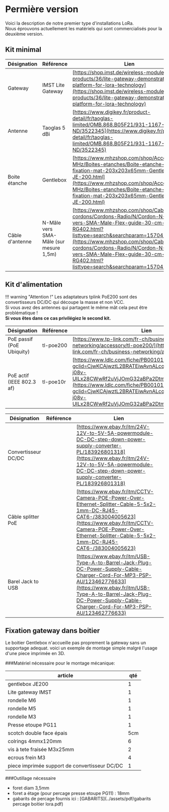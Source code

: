 # Permière version

Voici la description de notre premier type d'installations LoRa.  
Nous éprouvons actuellement les matériels qui sont commercialisés pour la deuxième version.

## Kit minimal

Désignation | Référence | Lien |
----------- | --------- | ---- |
Gateway     | IMST Lite Gateway | [https://shop.imst.de/wireless-modules/lora-products/36/lite-gateway-demonstration-platform-for-lora-technology](https://shop.imst.de/wireless-modules/lora-products/36/lite-gateway-demonstration-platform-for-lora-technology) |
Antenne     | Taoglas 5 dBi | [https://www.digikey.fr/product-detail/fr/taoglas-limited/OMB.868.B05F21/931-1167-ND/3522345](https://www.digikey.fr/product-detail/fr/taoglas-limited/OMB.868.B05F21/931-1167-ND/3522345) |
Boite étanche | Gentlebox | [https://www.mhzshop.com/shop/Accessoires-MHz/Boites-etanches/Boite-etanche-avec-fixation-mat-203x203x65mm-GentleBOX-JE-200.html](https://www.mhzshop.com/shop/Accessoires-MHz/Boites-etanches/Boite-etanche-avec-fixation-mat-203x203x65mm-GentleBOX-JE-200.html) |
Câble d'antenne | N-Mâle vers SMA-Mâle (sur mesure 1,5m) | [https://www.mhzshop.com/shop/Cables-et-cordons/Cordons-Radio/N/Cordon-N-Male-vers-SMA-Male-Flex-guide-30-cm-RG402.html?listtype=search&searchparam=15704%20](https://www.mhzshop.com/shop/Cables-et-cordons/Cordons-Radio/N/Cordon-N-Male-vers-SMA-Male-Flex-guide-30-cm-RG402.html?listtype=search&searchparam=15704%20)

## Kit d'alimentation

!!! warning "Attention !"
    Les adaptateurs tplink PoE200 sont des convertisseurs DC/DC qui découpe la masse et non VCC.  
    Si vous avez des antennes qui partagent le même mât cela peut être problématique !  
    **Si vous êtes dans ce cas privilégiez le second kit.**

Désignation | Référence | Lien |
----------- | --------- | ---- |
PoE passif (PoE Ubiquity) | tl-poe200 | [https://www.tp-link.com/fr-ch/business-networking/accessory/tl-poe200/](https://www.tp-link.com/fr-ch/business-networking/accessory/tl-poe200/) |
PoE actif (IEEE 802.3 af) | tl-poe10r | [https://www.ldlc.com/fiche/PB00101966.html?gclid=CjwKCAjwztL2BRATEiwAvnALcotG8hUndlZ_4Gb0-j08v-UILx28CWwRf2uVjJOmG32aBPa2Dtmq2RoCCWgQAvD_BwE](https://www.ldlc.com/fiche/PB00101966.html?gclid=CjwKCAjwztL2BRATEiwAvnALcotG8hUndlZ_4Gb0-j08v-UILx28CWwRf2uVjJOmG32aBPa2Dtmq2RoCCWgQAvD_BwE)

Désignation | Référence | Lien |
----------- | --------- | ---- |
Convertisseur DC/DC | | [https://www.ebay.fr/itm/24V-12V-to-5V-5A-powermodule-DC-DC-step-down-power-supply-converter-PL/183926801318](https://www.ebay.fr/itm/24V-12V-to-5V-5A-powermodule-DC-DC-step-down-power-supply-converter-PL/183926801318) |
Câble splitter PoE | | [https://www.ebay.fr/itm/CCTV-Camera-POE-Power-Over-Ethernet-Splitter-Cable-5-5x2-1mm-DC-RJ45-CAT6-/383004005623](https://www.ebay.fr/itm/CCTV-Camera-POE-Power-Over-Ethernet-Splitter-Cable-5-5x2-1mm-DC-RJ45-CAT6-/383004005623)
Barel Jack to USB | | [https://www.ebay.fr/itm/USB-Type-A-to-Barrel-Jack-Plug-DC-Power-Supply-Cable-Charger-Cord-For-MP3-PSP-AU/123462776633](https://www.ebay.fr/itm/USB-Type-A-to-Barrel-Jack-Plug-DC-Power-Supply-Cable-Charger-Cord-For-MP3-PSP-AU/123462776633)

## Fixation gateway dans boitier

Le boitier Gentlebox n'accueille pas proprement la gateway sans un supportage adequat.
voici un exemple de montage simple malgré l'usage d'une piece imprimée en 3D.

###Matériel nécessaire pour le montage mécanique:

|  article                                    | qté  |     
|---------------------------------------------|------|
| gentlebox JE200                             |   1  |     
|Lite gateway IMST                            |   1  |     
|    rondelle M6                              |   1  |     
|    rondelle M5                              |   1  |     
|    rondelle M3                              |   1  |     
|Presse etoupe PG11                           |  1   |     
|scotch double face épais                     |   5cm|     
|colrings 4mmx120mm                           |  6   |     
|vis à tete fraisée M3x25mm                   |    2 |     
|ecrous frein M3                              |    4 |     
|piece imprimée support de convertisseur DC/DC| 1    |     

###Outillage nécessaire

  * foret diam 3,5mm
  * foret a étage (pour percage presse etoupe PG11) : 18mm
  * gabarits de percage fournis ici : [GABARITS](../assets/pdf/gabarits percage boitier lora.pdf)
